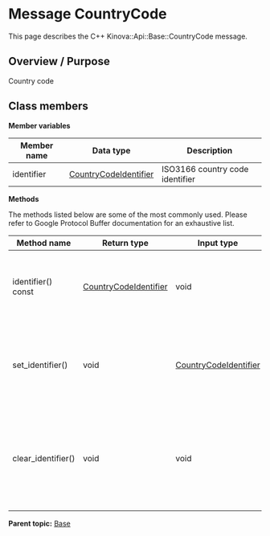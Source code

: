 # Message CountryCode

This page describes the C++ Kinova::Api::Base::CountryCode message.

## Overview / Purpose

Country code

## Class members

 **Member variables** 

|Member name|Data type|Description|
|-----------|---------|-----------|
|identifier| [CountryCodeIdentifier](enm_Base_CountryCodeIdentifier.md#)|ISO3166 country code identifier|

 **Methods** 

The methods listed below are some of the most commonly used. Please refer to Google Protocol Buffer documentation for an exhaustive list.

|Method name|Return type|Input type|Description|
|-----------|-----------|----------|-----------|
|identifier\(\) const| [CountryCodeIdentifier](enm_Base_CountryCodeIdentifier.md#)|void|Returns the current value of identifier. If the identifier is not set, returns 0.|
|set\_identifier\(\)|void| [CountryCodeIdentifier](enm_Base_CountryCodeIdentifier.md#)|Sets the value of identifier. After calling this, identifier\(\) will return value.|
|clear\_identifier\(\)|void|void|Clears the value of identifier. After calling this, identifier\(\) will return the empty string/empty bytes.|

**Parent topic:** [Base](../references/summary_Base.md)

